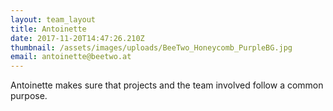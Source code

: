 ```yaml
---
layout: team_layout
title: Antoinette
date: 2017-11-20T14:47:26.210Z
thumbnail: /assets/images/uploads/BeeTwo_Honeycomb_PurpleBG.jpg
email: antoinette@beetwo.at
---
```

Antoinette makes sure that projects and the team involved follow a common purpose.
